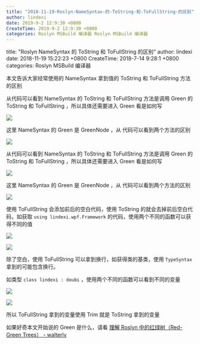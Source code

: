 ```yaml
---
title: "2018-11-19-Roslyn-NameSyntax-的-ToString-和-ToFullString-的区别"
author: lindexi
date: 2019-9-2 12:9:30 +0800
CreateTime: 2019-9-2 12:9:30 +0800
categories: Roslyn MSBuild 编译器 Roslyn MSBuild 编译器
---
```


title: "Roslyn NameSyntax 的 ToString 和 ToFullString 的区别"
author: lindexi
date: 2018-11-19 15:22:23 +0800
CreateTime: 2018-7-14 9:28:1 +0800
categories: Roslyn MSBuild 编译器

<!--more-->



本文告诉大家经常使用的 NameSyntax 拿到值的 ToString 和 ToFullString 方法的区别

<!--more-->


<!-- 标签：Roslyn,MSBuild,编译器 -->

从代码可以看到 NameSyntax 的 ToString 和 ToFullString 方法是调用 Green 的 ToString 和 ToFullString ，所以具体还需要进入 Green 看是如何写

![](http://image.acmx.xyz/lindexi%2F2018714927294075.jpg)

<!-- ![](image/Roslyn NameSyntax 的 ToString 和 ToFullString 的区别/Roslyn NameSyntax 的 ToString 和 ToFullString 的区别0.png) -->

这里 NameSyntax 的 Green 是 GreenNode ，从 代码可以看到两个方法的区别

![](http://image.acmx.xyz/lindexi%2F2018714929553566.jpg)

<!-- ![](image/Roslyn NameSyntax 的 ToString 和 ToFullString 的区别/Roslyn NameSyntax 的 ToString 和 ToFullString 的�---
title: "Roslyn NameSyntax 的 ToString 和 ToFullString 的区别"
author: lindexi
date: 2018-11-19 15:22:23 +0800
CreateTime: 2018-7-14 9:28:1 +0800
categories: Roslyn MSBuild 编译器
---

本文告诉大家经常使用的 NameSyntax 拿到值的 ToString 和 ToFullString 方法的区别

<!--more-->


<!-- 标签：Roslyn,MSBuild,编译器 -->

从代码可以看到 NameSyntax 的 ToString 和 ToFullString 方法是调用 Green 的 ToString 和 ToFullString ，所以具体还需要进入 Green 看是如何写

![](http://image.acmx.xyz/lindexi%2F2018714927294075.jpg)

<!-- ![](image/Roslyn NameSyntax 的 ToString 和 ToFullString 的区别/Roslyn NameSyntax 的 ToString 和 ToFullString 的区别0.png) -->

这里 NameSyntax 的 Green 是 GreenNode ，从 代码可以看到两个方法的区别

![](http://image.acmx.xyz/lindexi%2F2018714929553566.jpg)

<!-- ![](image/Roslyn NameSyntax 的 ToString 和 ToFullString 的区别/Roslyn NameSyntax 的 ToString 和 ToFullString 的区别1.png) -->

使用 ToFullString 会添加前后的空白代码，使用 ToString 的就会去掉前后空白代码，如获取 `using lindexi.wpf.Framework` 的代码，使用两个不同的函数可以获得不同的值

![](http://image.acmx.xyz/lindexi%2F2018714935172735.jpg)

<!-- ![](image/Roslyn NameSyntax 的 ToString 和 ToFullString 的区别/Roslyn NameSyntax 的 ToString 和 ToFullString 的区别2.png) -->

![](http://image.acmx.xyz/lindexi%2F2018714936138557.jpg)

<!-- ![](image/Roslyn NameSyntax 的 ToString 和 ToFullString 的区别/Roslyn NameSyntax 的 ToString 和 ToFullString 的区别3.png) -->

除了空白，使用 ToFullString 可以拿到换行，如获得类的基类，使用 `TypeSyntax` 拿到的可能包含换行。

如类型 `class lindexi : doubi` ，使用两个不同的函数可以看到不同的变量

![](http://image.acmx.xyz/lindexi%2F2018714948184727.jpg)

<!-- ![](image/Roslyn NameSyntax 的 ToString 和 ToFullString 的区别/Roslyn NameSyntax 的 ToString 和 ToFullString 的区别4.png) -->

![](http://image.acmx.xyz/lindexi%2F2018714949408765.jpg)

<!-- ![](image/Roslyn NameSyntax 的 ToString 和 ToFullString 的区别/Roslyn NameSyntax 的 ToString 和 ToFullString 的区别5.png) -->

所以 ToFullString 拿到的变量使用 Trim 就是 ToString 拿到的变量

如果好奇本文开始说的  Green 是什么，请看 [理解 Roslyn 中的红绿树（Red-Green Trees） - walterlv](https://walterlv.github.io/post/the-red-green-tree-of-roslyn.html )

